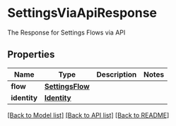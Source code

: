 # SettingsViaApiResponse

The Response for Settings Flows via API

## Properties
Name | Type | Description | Notes
------------ | ------------- | ------------- | -------------
**flow** | [**SettingsFlow**](SettingsFlow.md) |  | 
**identity** | [**Identity**](Identity.md) |  | 

[[Back to Model list]](../README.md#documentation-for-models) [[Back to API list]](../README.md#documentation-for-api-endpoints) [[Back to README]](../README.md)


